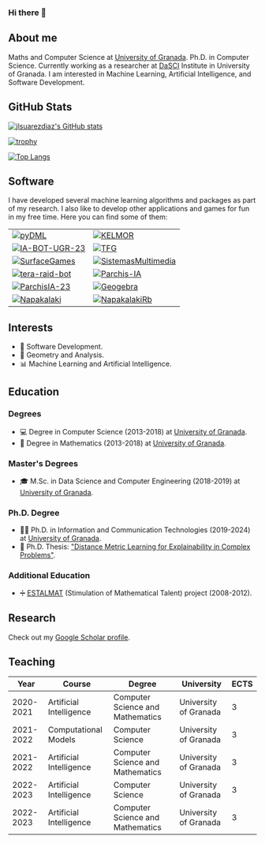 ### Hi there 👋

<!--
**jlsuarezdiaz/jlsuarezdiaz** is a ✨ _special_ ✨ repository because its `README.md` (this file) appears on your GitHub profile.

Here are some ideas to get you started:

- 🔭 I’m currently working on ...
- 🌱 I’m currently learning ...
- 👯 I’m looking to collaborate on ...
- 🤔 I’m looking for help with ...
- 💬 Ask me about ...
- 📫 How to reach me: ...
- 😄 Pronouns: ...
- ⚡ Fun fact: ...
-->

## About me

Maths and Computer Science at [University of Granada](https://www.ugr.es/). Ph.D. in Computer Science. Currently working as a researcher at [DaSCI](https://dasci.es/) Institute in University of Granada. I am interested in Machine Learning, Artificial Intelligence, and Software Development.

## GitHub Stats

[![jlsuarezdiaz's GitHub stats](https://github-readme-stats.vercel.app/api?username=jlsuarezdiaz&show_icons=true)](https://github.com/anuraghazra/github-readme-stats)

[![trophy](https://github-profile-trophy.vercel.app/?username=jlsuarezdiaz&rank=-?,-C)](https://github.com/ryo-ma/github-profile-trophy)

[![Top Langs](https://github-readme-stats.vercel.app/api/top-langs/?username=jlsuarezdiaz&layout=pie)](https://github.com/anuraghazra/github-readme-stats)

## Software

I have developed several machine learning algorithms and packages as part of my research. I also like to develop other applications and games for fun in my free time. Here you can find some of them:



<table id="repos">
    <tr>
        <td style="border: none !important;">
            <a href="https://github.com/jlsuarezdiaz/pyDML">
                <img align="center" src="https://github-readme-stats.vercel.app/api/pin/?username=jlsuarezdiaz&repo=pyDML&show_owner=true&description_lines_count=3" alt="pyDML">
            </a>
        </td>
        <td>
            <a href="https://github.com/jlsuarezdiaz/KELMOR">
                <img align="center"src="https://github-readme-stats.vercel.app/api/pin/?username=jlsuarezdiaz&repo=KELMOR&show_owner=true&description_lines_count=3" alt="KELMOR">
            </a>
        </td>
    </tr>
    <tr>
        <td>
            <a href="https://github.com/jlsuarezdiaz/IA-BOT-UGR-23">
                <img align="center" src="https://github-readme-stats.vercel.app/api/pin/?username=jlsuarezdiaz&repo=IA-BOT-UGR-23&show_owner=true&description_lines_count=3" alt="IA-BOT-UGR-23">
            </a>
        </td>
        <td>
            <a href="https://github.com/jlsuarezdiaz/TFG">
                <img align="center"src="https://github-readme-stats.vercel.app/api/pin/?username=jlsuarezdiaz&repo=TFG&show_owner=true&description_lines_count=3" alt="TFG">
            </a>
        </td>
    </tr>
    <tr>
        <td>
            <a href="https://github.com/jlsuarezdiaz/SurfaceGames">
                <img align="center" src="https://github-readme-stats.vercel.app/api/pin/?username=jlsuarezdiaz&repo=SurfaceGames&show_owner=true&description_lines_count=3" alt="SurfaceGames">
            </a>
        </td>
        <td>
            <a href="https://github.com/jlsuarezdiaz/SistemasMultimedia">
                <img align="center"src="https://github-readme-stats.vercel.app/api/pin/?username=jlsuarezdiaz&repo=SistemasMultimedia&show_owner=true&description_lines_count=3" alt="SistemasMultimedia">
            </a>
        </td>
    </tr>
    <tr>
        <td>
            <a href="https://github.com/jlsuarezdiaz/tera-raid-bot">
                <img align="center" src="https://github-readme-stats.vercel.app/api/pin/?username=jlsuarezdiaz&repo=tera-raid-bot&show_owner=true&description_lines_count=3" alt="tera-raid-bot">
            </a>
        </td>
        <td>
            <a href="https://github.com/jlsuarezdiaz/Parchis-IA">
                <img align="center"src="https://github-readme-stats.vercel.app/api/pin/?username=jlsuarezdiaz&repo=Parchis-IA&show_owner=true&description_lines_count=3" alt="Parchis-IA">
            </a>
        </td>
    </tr>
    <tr>
        <td>
            <a href="https://github.com/rbnuria/ParchisIA-23">
                <img align="center"src="https://github-readme-stats.vercel.app/api/pin/?username=rbnuria&repo=ParchisIA-23&show_owner=true&description_lines_count=3" alt="ParchisIA-23">
            </a>
        </td>
        <td>
            <a href="https://github.com/jlsuarezdiaz/Geogebra">
                <img align="center" src="https://github-readme-stats.vercel.app/api/pin/?username=jlsuarezdiaz&repo=Geogebra&show_owner=true&description_lines_count=3" alt="Geogebra">
            </a>
        </td>
    </tr>
    <tr>
        <td>
            <a href="https://github.com/jlsuarezdiaz/Napakalaki">
                <img align="center"src="https://github-readme-stats.vercel.app/api/pin/?username=jlsuarezdiaz&repo=Napakalaki&show_owner=true&description_lines_count=3" alt="Napakalaki">
            </a>
        </td>
        <td>
            <a href="https://github.com/andreshp/NapakalakiRb">
                <img align="center" src="https://github-readme-stats.vercel.app/api/pin/?username=andreshp&repo=NapakalakiRb&show_owner=true&description_lines_count=3" alt="NapakalakiRb">
            </a>
        </td>
    </tr>
</table>







## Interests

- 📱 Software Development.
- 📐 Geometry and Analysis.
- 📊 Machine Learning and Artificial Intelligence.

## Education

### Degrees
- 💻 Degree in Computer Science (2013-2018) at [University of Granada](https://grados.ugr.es/informaticaymatematicas/).
- 🔢 Degree in Mathematics (2013-2018) at [University of Granada](https://grados.ugr.es/informaticaymatematicas/).

### Master's Degrees
- 🎓 M.Sc. in Data Science and Computer Engineering (2018-2019) at [University of Granada](https://masteres.ugr.es/datcom/).

### Ph.D. Degree
- 👨‍🔬 Ph.D. in Information and Communication Technologies (2019-2024) at [University of Granada](https://doctorados.ugr.es/tic/).
- 📘 Ph.D. Thesis: ["Distance Metric Learning for Explainability in Complex Problems"](https://www.educacion.gob.es/teseo/teseo/imprimirFicha.do?idFicha=826292).

### Additional Education

- ➗ [ESTALMAT](https://thales.cica.es/estalmat/) (Stimulation of Mathematical Talent) project (2008-2012).


## Research

Check out my [Google Scholar profile](https://scholar.google.com/citations?user=9_t6EDIAAAAJ&hl=es).

## Teaching



| Year | Course | Degree | University | ECTS |
|------|--------|--------|------------|------|
| 2020-2021 | Artificial Intelligence | Computer Science and Mathematics | University of Granada | 3 |
| 2021-2022 | Computational Models | Computer Science | University of Granada | 3 |
| 2021-2022 | Artificial Intelligence | Computer Science and Mathematics | University of Granada | 3 |
| 2022-2023 | Artificial Intelligence | Computer Science | University of Granada | 3 |
| 2022-2023 | Artificial Intelligence | Computer Science and Mathematics | University of Granada | 3 |




